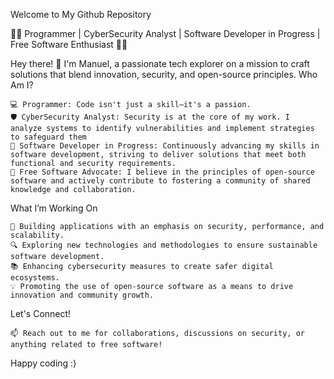 Welcome to My Github Repository

👨‍💻 Programmer | CyberSecurity Analyst | Software Developer in Progress | Free Software Enthusiast 🔐🐧

Hey there! 👋 I'm Manuel, a passionate tech explorer on a mission to craft solutions that blend innovation, security, and open-source principles.
Who Am I?

    💻 Programmer: Code isn't just a skill—it's a passion.
    🛡️ CyberSecurity Analyst: Security is at the core of my work. I analyze systems to identify vulnerabilities and implement strategies to safeguard them
    🚀 Software Developer in Progress: Continuously advancing my skills in software development, striving to deliver solutions that meet both functional and security requirements.
    🐧 Free Software Advocate: I believe in the principles of open-source software and actively contribute to fostering a community of shared knowledge and collaboration.

What I’m Working On

    🔧 Building applications with an emphasis on security, performance, and scalability.
    🔍 Exploring new technologies and methodologies to ensure sustainable software development.
    📚 Enhancing cybersecurity measures to create safer digital ecosystems.
    💡 Promoting the use of open-source software as a means to drive innovation and community growth.

Let's Connect!

    📫 Reach out to me for collaborations, discussions on security, or anything related to free software!

Happy coding :)
